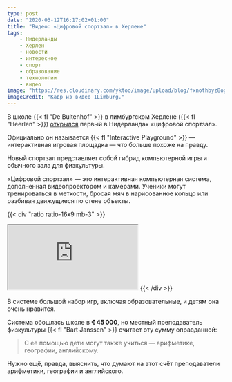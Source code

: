 ```yaml
---
type: post
date: "2020-03-12T16:17:02+01:00"
title: "Видео: «Цифровой спортзал» в Херлене"
tags:
    - Нидерланды
    - Херлен
    - новости
    - интересное
    - спорт
    - образование
    - технологии
    - видео
image: "https://res.cloudinary.com/yktoo/image/upload/blog/fxnothbyz8ogvdmroopq.jpg"
imageCredit: "Кадр из видео 1Limburg."
---
```


В школе {{< fl "De Buitenhof" >}} в лимбургском Херлене ({{< fl "Heerlen" >}}) [открылся](https://www.1limburg.nl/digitale-gymzaal-landelijke-primeur-voor-heerlen) первый в Нидерландах «цифровой спортзал».

Официально он называется {{< fl "Interactive Playground" >}} — интерактивная игровая площадка — что больше похоже на правду.

Новый спортзал представляет собой гибрид компьютерной игры и обычного зала для физкультуры.

<!--more-->

«Цифровой спортзал» — это интерактивная компьютерная система, дополненная видеопроектором и камерами. Ученики могут тренироваться в меткости, бросая мяч в нарисованное кольцо или разбивая движущиеся по стене объекты.

{{< div "ratio ratio-16x9 mb-3" >}}
<iframe src="https://limburg.bbvms.com/p/website/c/3676360.html?inheritDimensions=true" allowfullscreen></iframe>
{{< /div >}}

В системе большой набор игр, включая образовательные, и детям она очень нравится.

Система обошлась школе в **€ 45 000**, но местный преподаватель физкультуры {{< fl "Bart Janssen" >}} считает эту сумму оправданной:

> С её помощью дети могут также учиться — арифметике, географии, английскому.

Нужно ещё, правда, выяснить, что думают на этот счёт преподаватели арифметики, географии и английского.
